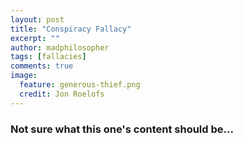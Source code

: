 ```yaml
---
layout: post
title: "Conspiracy Fallacy"
excerpt: ""
author: madphilosopher
tags: [fallacies]
comments: true
image:
  feature: generous-thief.png
  credit: Jon Roelofs
---
```


### Not sure what this one's content should be...

